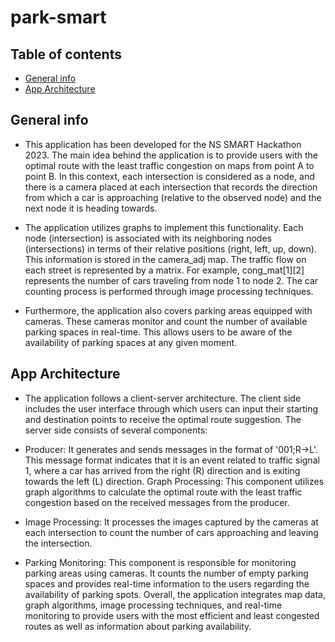 # park-smart

## Table of contents
* [General info](#general-info)
* [App Architecture](#app-architecture)


## General info

 * This application has been developed for the NS SMART Hackathon 2023. The main idea behind the application is to provide users with the optimal route with the least traffic congestion on maps from point A to point B. In this context, each intersection is considered as a node, and there is a camera placed at each intersection that records the direction from which a car is approaching (relative to the observed node) and the next node it is heading towards.

 * The application utilizes graphs to implement this functionality. Each node (intersection) is associated with its neighboring nodes (intersections) in terms of their relative positions (right, left, up, down). This information is stored in the camera_adj map. The traffic flow on each street is represented by a matrix. For example, cong_mat[1][2] represents the number of cars traveling from node 1 to node 2. The car counting process is performed through image processing techniques.

 * Furthermore, the application also covers parking areas equipped with cameras. These cameras monitor and count the number of available parking spaces in real-time. This allows users to be aware of the availability of parking spaces at any given moment.

## App Architecture

 * The application follows a client-server architecture. The client side includes the user interface through which users can input their starting and destination points to receive the optimal route suggestion. The server side consists of several components:

 * Producer: It generates and sends messages in the format of '001;R->L'. This message format indicates that it is an event related to traffic signal 1, where a car has arrived from the right (R) direction and is exiting towards the left (L) direction.
Graph Processing: This component utilizes graph algorithms to calculate the optimal route with the least traffic congestion based on the received messages from the producer.
 * Image Processing: It processes the images captured by the cameras at each intersection to count the number of cars approaching and leaving the intersection.
 * Parking Monitoring: This component is responsible for monitoring parking areas using cameras. It counts the number of empty parking spaces and provides real-time information to the users regarding the availability of parking spots.
Overall, the application integrates map data, graph algorithms, image processing techniques, and real-time monitoring to provide users with the most efficient and least congested routes as well as information about parking availability.
